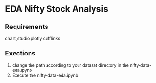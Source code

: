 # EDA Nifty Stock Analysis

## Requirements
chart_studio
plotly
cufflinks

## Exections
1. change the path according to your dataset directory in the nifty-data-eda.ipynb
2. Execute the nifty-data-eda.ipynb
